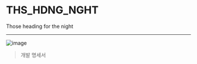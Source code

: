 # THS_HDNG_NGHT
Those heading for the night

-------
![image](https://github.com/add3333/THS_HDNG_NGHT/assets/128339063/991c0d57-2ed9-485d-b543-a8d4fd2765d7)
> 개발 명세서
